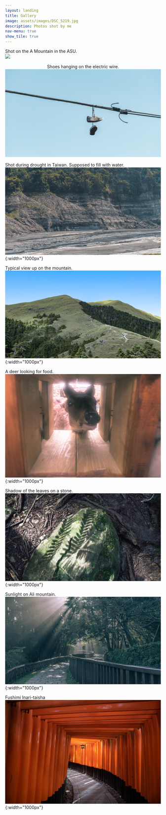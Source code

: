 ```yaml
---
layout: landing
title: Gallery
image: assets/images/DSC_5219.jpg
description: Photos shot by me
nav-menu: true
show_tile: true
---
```


Shot on the A Mountain in the ASU. <br />
<img src="/assets/images/DSC_8479.jpg">

<p align="center">
Shoes hanging on the electric wire. <br />
<img src="/assets/images/DSC_8290.jpg" style="width:1000px">
</p>

Shot during drought in Taiwan. Supposed to fill with water. <br />
![drought](/assets/images/DSC_7094.jpg?style=centerme){:width="1000px"}
 
Typical view up on the mountain. <br />
![mountain](/assets/images/banner.jpg){:width="1000px"}

A deer looking for food. <br />
![deer](/assets/images/DSC_4542.jpg){:width="1000px"}

Shadow of the leaves on a stone. <br />
![shadow](/assets/images/DSC_4840.jpg){:width="1000px"}

Sunlight on Ali mountain. <br />
![sunlight](/assets/images/DSC_5219.jpg){:width="1000px"}

Fushimi Inari-taisha <br />
![shrine](/assets/images/IMG_4210.jpg){:width="1000px"}


